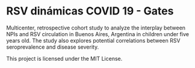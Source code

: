 # RSV dinámicas COVID 19 - Gates
Multicenter, retrospective cohort study to analyze the interplay between NPIs and RSV circulation in Buenos Aires, Argentina in children under five years old. The study also explores potential correlations between RSV seroprevalence and disease severity.


This project is licensed under the MIT License.
